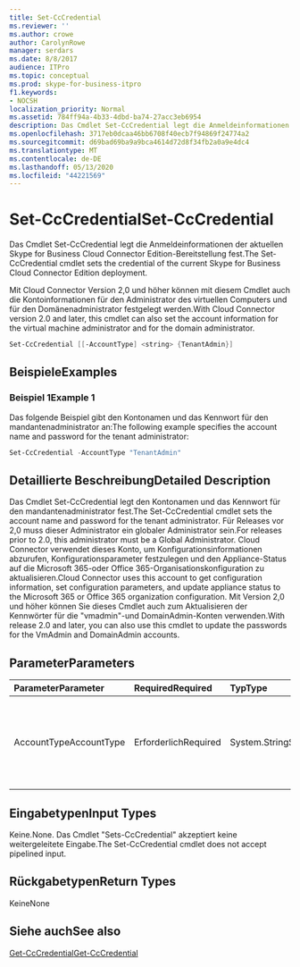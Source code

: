 ```yaml
---
title: Set-CcCredential
ms.reviewer: ''
ms.author: crowe
author: CarolynRowe
manager: serdars
ms.date: 8/8/2017
audience: ITPro
ms.topic: conceptual
ms.prod: skype-for-business-itpro
f1.keywords:
- NOCSH
localization_priority: Normal
ms.assetid: 784ff94a-4b33-4dbd-ba74-27acc3eb6954
description: Das Cmdlet Set-CcCredential legt die Anmeldeinformationen der aktuellen Skype for Business Cloud Connector Edition-Bereitstellung fest.
ms.openlocfilehash: 3717eb0dcaa46bb6708f40ecb7f94869f24774a2
ms.sourcegitcommit: d69bad69ba9a9bca4614d72d8f34fb2a0a9e4dc4
ms.translationtype: MT
ms.contentlocale: de-DE
ms.lasthandoff: 05/13/2020
ms.locfileid: "44221569"
---
```

# <a name="set-cccredential"></a><span data-ttu-id="7ced7-103">Set-CcCredential</span><span class="sxs-lookup"><span data-stu-id="7ced7-103">Set-CcCredential</span></span>
 
<span data-ttu-id="7ced7-104">Das Cmdlet Set-CcCredential legt die Anmeldeinformationen der aktuellen Skype for Business Cloud Connector Edition-Bereitstellung fest.</span><span class="sxs-lookup"><span data-stu-id="7ced7-104">The Set-CcCredential cmdlet sets the credential of the current Skype for Business Cloud Connector Edition deployment.</span></span> 
  
<span data-ttu-id="7ced7-105">Mit Cloud Connector Version 2,0 und höher können mit diesem Cmdlet auch die Kontoinformationen für den Administrator des virtuellen Computers und für den Domänenadministrator festgelegt werden.</span><span class="sxs-lookup"><span data-stu-id="7ced7-105">With Cloud Connector version 2.0 and later, this cmdlet can also set the account information for the virtual machine administrator and for the domain administrator.</span></span>
  
```powershell
Set-CcCredential [[-AccountType] <string> {TenantAdmin}]
```

## <a name="examples"></a><span data-ttu-id="7ced7-106">Beispiele</span><span class="sxs-lookup"><span data-stu-id="7ced7-106">Examples</span></span>
<span data-ttu-id="7ced7-107"><a name="Examples"> </a></span><span class="sxs-lookup"><span data-stu-id="7ced7-107"><a name="Examples"> </a></span></span>

### <a name="example-1"></a><span data-ttu-id="7ced7-108">Beispiel 1</span><span class="sxs-lookup"><span data-stu-id="7ced7-108">Example 1</span></span>

<span data-ttu-id="7ced7-109">Das folgende Beispiel gibt den Kontonamen und das Kennwort für den mandantenadministrator an:</span><span class="sxs-lookup"><span data-stu-id="7ced7-109">The following example specifies the account name and password for the tenant administrator:</span></span>
  
```powershell
Set-CcCredential -AccountType "TenantAdmin"
```

## <a name="detailed-description"></a><span data-ttu-id="7ced7-110">Detaillierte Beschreibung</span><span class="sxs-lookup"><span data-stu-id="7ced7-110">Detailed Description</span></span>
<span data-ttu-id="7ced7-111"><a name="DetailedDescription"> </a></span><span class="sxs-lookup"><span data-stu-id="7ced7-111"><a name="DetailedDescription"> </a></span></span>

<span data-ttu-id="7ced7-112">Das Cmdlet Set-CcCredential legt den Kontonamen und das Kennwort für den mandantenadministrator fest.</span><span class="sxs-lookup"><span data-stu-id="7ced7-112">The Set-CcCredential cmdlet sets the account name and password for the tenant administrator.</span></span> <span data-ttu-id="7ced7-113">Für Releases vor 2,0 muss dieser Administrator ein globaler Administrator sein.</span><span class="sxs-lookup"><span data-stu-id="7ced7-113">For releases prior to 2.0, this administrator must be a Global Administrator.</span></span> <span data-ttu-id="7ced7-114">Cloud Connector verwendet dieses Konto, um Konfigurationsinformationen abzurufen, Konfigurationsparameter festzulegen und den Appliance-Status auf die Microsoft 365-oder Office 365-Organisationskonfiguration zu aktualisieren.</span><span class="sxs-lookup"><span data-stu-id="7ced7-114">Cloud Connector uses this account to get configuration information, set configuration parameters, and update appliance status to the Microsoft 365 or Office 365 organization configuration.</span></span> <span data-ttu-id="7ced7-115">Mit Version 2,0 und höher können Sie dieses Cmdlet auch zum Aktualisieren der Kennwörter für die "vmadmin"-und DomainAdmin-Konten verwenden.</span><span class="sxs-lookup"><span data-stu-id="7ced7-115">With release 2.0 and later, you can also use this cmdlet to update the passwords for the VmAdmin and DomainAdmin accounts.</span></span>
  
## <a name="parameters"></a><span data-ttu-id="7ced7-116">Parameter</span><span class="sxs-lookup"><span data-stu-id="7ced7-116">Parameters</span></span>
<span data-ttu-id="7ced7-117"><a name="DetailedDescription"> </a></span><span class="sxs-lookup"><span data-stu-id="7ced7-117"><a name="DetailedDescription"> </a></span></span>

|<span data-ttu-id="7ced7-118">**Parameter**</span><span class="sxs-lookup"><span data-stu-id="7ced7-118">**Parameter**</span></span>|<span data-ttu-id="7ced7-119">**Required**</span><span class="sxs-lookup"><span data-stu-id="7ced7-119">**Required**</span></span>|<span data-ttu-id="7ced7-120">**Typ**</span><span class="sxs-lookup"><span data-stu-id="7ced7-120">**Type**</span></span>|<span data-ttu-id="7ced7-121">**Beschreibung**</span><span class="sxs-lookup"><span data-stu-id="7ced7-121">**Description**</span></span>|
|:-----|:-----|:-----|:-----|
| <span data-ttu-id="7ced7-122">AccountType</span><span class="sxs-lookup"><span data-stu-id="7ced7-122">AccountType</span></span> <br/> | <span data-ttu-id="7ced7-123">Erforderlich</span><span class="sxs-lookup"><span data-stu-id="7ced7-123">Required</span></span> <br/> |<span data-ttu-id="7ced7-124">System.String</span><span class="sxs-lookup"><span data-stu-id="7ced7-124">System.String</span></span>  <br/> | <span data-ttu-id="7ced7-125">Der Parameter Wert muss "TenantAdmin", "" vmadmin "" oder "DomainAdmin" lauten.</span><span class="sxs-lookup"><span data-stu-id="7ced7-125">Parameter value must be "TenantAdmin", "VmAdmin", or "DomainAdmin".</span></span> <br/> |
   
## <a name="input-types"></a><span data-ttu-id="7ced7-126">Eingabetypen</span><span class="sxs-lookup"><span data-stu-id="7ced7-126">Input Types</span></span>
<span data-ttu-id="7ced7-127"><a name="InputTypes"> </a></span><span class="sxs-lookup"><span data-stu-id="7ced7-127"><a name="InputTypes"> </a></span></span>

<span data-ttu-id="7ced7-128">Keine.</span><span class="sxs-lookup"><span data-stu-id="7ced7-128">None.</span></span> <span data-ttu-id="7ced7-129">Das Cmdlet "Sets-CcCredential" akzeptiert keine weitergeleitete Eingabe.</span><span class="sxs-lookup"><span data-stu-id="7ced7-129">The Set-CcCredential cmdlet does not accept pipelined input.</span></span>
  
## <a name="return-types"></a><span data-ttu-id="7ced7-130">Rückgabetypen</span><span class="sxs-lookup"><span data-stu-id="7ced7-130">Return Types</span></span>
<span data-ttu-id="7ced7-131"><a name="ReturnTypes"> </a></span><span class="sxs-lookup"><span data-stu-id="7ced7-131"><a name="ReturnTypes"> </a></span></span>

<span data-ttu-id="7ced7-132">Keine</span><span class="sxs-lookup"><span data-stu-id="7ced7-132">None</span></span>
  
## <a name="see-also"></a><span data-ttu-id="7ced7-133">Siehe auch</span><span class="sxs-lookup"><span data-stu-id="7ced7-133">See also</span></span>
<span data-ttu-id="7ced7-134"><a name="ReturnTypes"> </a></span><span class="sxs-lookup"><span data-stu-id="7ced7-134"><a name="ReturnTypes"> </a></span></span>

[<span data-ttu-id="7ced7-135">Get-CcCredential</span><span class="sxs-lookup"><span data-stu-id="7ced7-135">Get-CcCredential</span></span>](get-cccredential.md)
  

